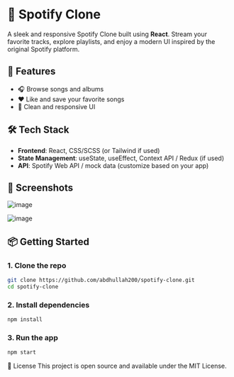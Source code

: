 # 🎵 Spotify Clone

A sleek and responsive Spotify Clone built using **React**. Stream your favorite tracks, explore playlists, and enjoy a modern UI inspired by the original Spotify platform.

## 🚀 Features

- 🎧 Browse songs and albums
- ❤️ Like and save your favorite songs
- 🎨 Clean and responsive UI

## 🛠️ Tech Stack

- **Frontend**: React, CSS/SCSS (or Tailwind if used)
- **State Management**: useState, useEffect, Context API / Redux (if used)
- **API**: Spotify Web API / mock data (customize based on your app)

## 📸 Screenshots

![image](https://github.com/user-attachments/assets/8620d932-e519-4b92-b810-1c132df6b593)

![image](https://github.com/user-attachments/assets/1d3969f0-229d-4491-96c2-5e7a59885845)



## 📦 Getting Started

### 1. Clone the repo
```bash
git clone https://github.com/abdhullah200/spotify-clone.git
cd spotify-clone
```

### 2. Install dependencies
```bash
npm install
```

### 3. Run the app
```bash
npm start
```

📜 License
This project is open source and available under the MIT License.







